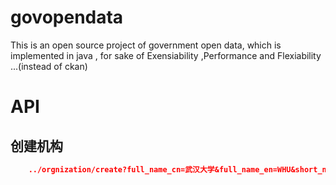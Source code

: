 # govopendata
This is an open source project of government open data, which is implemented in java , for sake of Exensiability ,Performance and Flexiability ...(instead of ckan)

# API
## 创建机构
```json
	../orgnization/create?full_name_cn=武汉大学&full_name_en=WHU&short_name_cn=武大&short_name_en=WHU
```